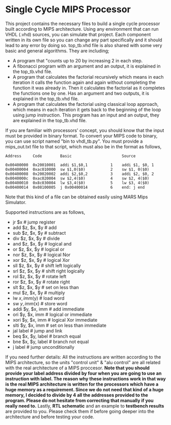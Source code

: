 # Single Cycle MIPS Processor
This project contains the necessary files to build a single cycle processor built according to MIPS architecture. Using any environment that can run VHDL (.vhd) sources, you can simulate that project.
Each component written in its own file so you can change any part specifically and it should lead to any error by doing so.
top_tb.vhd file is also shared with some very basic and general algorithms. They are including;
- A program that "counts up to 20 by increasing 2 in each step.
- A fibonacci program with an argument and an output, it is explained in the top_tb.vhd file.
- A program that calculates the factorial recursively which means in each iteration it calls the function again and again without completing the function it was already in. Then it calculates the factorial as it completes the functions one by one. Has an argument and two outputs, it is explained in the top_tb.vhd file.
- A program that calculates the factorial using classical loop approach, which means in each iteration it gets back to the beginning of the loop using jump instruction. This program has an input and an output, they are explained in the top_tb.vhd file.

If you are familiar with processors' concept, you should know that the input must be provided in binary format. To convert your MIPS code to binary, you can use script named "bin to vhdl_tb.py". You must provide a mips_out.txt file to that script, which must also be in the format as follows,
```
Address     Code        Basic                      Source

0x00400000  0x20010001  addi $1,$0,1          1    addi $1, $0, 1
0x00400004  0xac010000  sw $1,0($0)           2    sw $1, 0($0)
0x00400008  0x20020002  addi $2,$0,2          3    addi $2, $0, 2
0x0040000c  0xac020004  sw $2,4($0)           4    sw $2, 4($0)
0x00400010  0x8c030004  lw $3,4($0)           5    lw $3, 4($0)
0x00400014  0x08100005  j 0x00400014          6    end: j end
```
Note that this kind of a file can be obtained easily using MARS Mips Simulator.

Supported instructions are as follows,
- jr $x          # jump register
- add $z, $x, $y # add
- sub $z, $x, $y # subtract
- div $z, $x, $y # divide
- and $z, $x, $y # logical and
- or $z, $x, $y  # logical or
- nor $z, $x, $y # logical Nor
- xor $z, $x, $y # logical Xor
- sll $z, $x, $y # shift left logically
- srl $z, $x, $y # shift right logically
- rol $z, $x, $y # rotate left
- ror $z, $x, $y # rotate right
- slt $z, $x, $y # set on less than
- mul $z, $x, $y # multiply
- lw $x, imm($y) # load word
- sw $y, imm($x) # store word
- addi $y, $x, imm  # add immediate
- ori $y, $x, imm   # logical or immediate
- xori $y, $x, imm  # logical Xor immediate
- slti $y, $x, imm  # set on less than immediate
- jal label         # jump and link
- beq $x, $y, label # branch equal
- bne $x, $y, label # branch not equal
- j label           # jump unconditionally

If you need further details:
All the instructions are written according to the MIPS architecture, so the units "control unit" & "alu control" are all related with the real architecture of a MIPS proccesor.
**Note that you should provide your label address divided by four when you are going to use an instruction with label. The reason why these instructions work in that way is the real MIPS architecture is written for the processors which have a huge memory as a requirement. Since we do not need that kind of a huge memory, I decided to divide by 4 all the addresses provided to the program. Please do not hesitate from correcting that manually if you really need to.**
Lastly, **RTL schematic** and an example to **testbench results** are provided to you. Please check them if before going deeper into the architecture and before testing your code.
